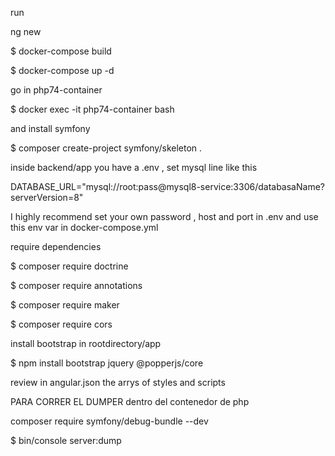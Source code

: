 run 

ng new <angularProjectName>

$ docker-compose build

$ docker-compose up -d

go in php74-container

$ docker exec -it php74-container bash

and install symfony

$ composer create-project symfony/skeleton .

inside backend/app you have a .env , set mysql line like this

DATABASE_URL="mysql://root:pass@mysql8-service:3306/databasaName?serverVersion=8"

I highly recommend set your own password , host and port in .env and use this env var in docker-compose.yml

require dependencies 

$ composer require doctrine

$ composer require annotations

$ composer require maker

$ composer require cors

install bootstrap in rootdirectory/app 

$ npm install bootstrap jquery @popperjs/core

review in angular.json the arrys of styles and scripts

PARA CORRER EL DUMPER dentro del contenedor de php

composer require symfony/debug-bundle --dev

$ bin/console server:dump
